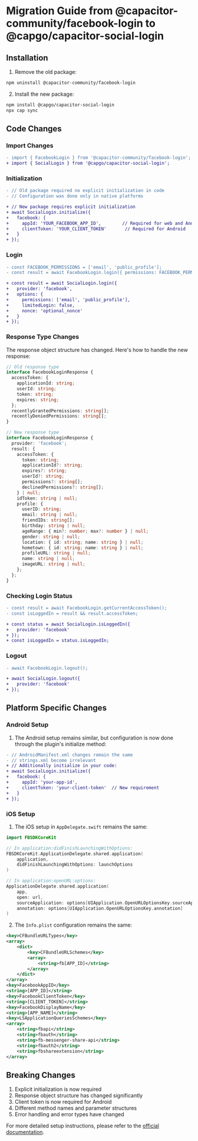 # Migration Guide from @capacitor-community/facebook-login to @capgo/capacitor-social-login

## Installation

1. Remove the old package:
```bash
npm uninstall @capacitor-community/facebook-login
```

2. Install the new package:
```bash
npm install @capgo/capacitor-social-login
npx cap sync
```

## Code Changes

### Import Changes
```diff
- import { FacebookLogin } from '@capacitor-community/facebook-login';
+ import { SocialLogin } from '@capgo/capacitor-social-login';
```

### Initialization
```diff
- // Old package required no explicit initialization in code
- // Configuration was done only in native platforms

+ // New package requires explicit initialization
+ await SocialLogin.initialize({
+   facebook: {
+     appId: 'YOUR_FACEBOOK_APP_ID',        // Required for web and Android
+     clientToken: 'YOUR_CLIENT_TOKEN'       // Required for Android
+   }
+ });
```

### Login
```diff
- const FACEBOOK_PERMISSIONS = ['email', 'public_profile'];
- const result = await FacebookLogin.login({ permissions: FACEBOOK_PERMISSIONS });

+ const result = await SocialLogin.login({
+   provider: 'facebook',
+   options: {
+     permissions: ['email', 'public_profile'],
+     limitedLogin: false,
+     nonce: 'optional_nonce'
+   }
+ });
```

### Response Type Changes

The response object structure has changed. Here's how to handle the new response:

```typescript
// Old response type
interface FacebookLoginResponse {
  accessToken: {
    applicationId: string;
    userId: string;
    token: string;
    expires: string;
  };
  recentlyGrantedPermissions: string[];
  recentlyDeniedPermissions: string[];
}

// New response type
interface FacebookLoginResponse {
  provider: 'facebook';
  result: {
    accessToken: {
      token: string;
      applicationId?: string;
      expires?: string;
      userId?: string;
      permissions?: string[];
      declinedPermissions?: string[];
    } | null;
    idToken: string | null;
    profile: {
      userID: string;
      email: string | null;
      friendIDs: string[];
      birthday: string | null;
      ageRange: { min?: number; max?: number } | null;
      gender: string | null;
      location: { id: string; name: string } | null;
      hometown: { id: string; name: string } | null;
      profileURL: string | null;
      name: string | null;
      imageURL: string | null;
    };
  };
}
```

### Checking Login Status
```diff
- const result = await FacebookLogin.getCurrentAccessToken();
- const isLoggedIn = result && result.accessToken;

+ const status = await SocialLogin.isLoggedIn({
+   provider: 'facebook'
+ });
+ const isLoggedIn = status.isLoggedIn;
```

### Logout
```diff
- await FacebookLogin.logout();

+ await SocialLogin.logout({
+   provider: 'facebook'
+ });
```

## Platform Specific Changes

### Android Setup

1. The Android setup remains similar, but configuration is now done through the plugin's initialize method:

```diff
- // AndroidManifest.xml changes remain the same
- // strings.xml become irrelevant
+ // Additionally initialize in your code:
+ await SocialLogin.initialize({
+   facebook: {
+     appId: 'your-app-id',
+     clientToken: 'your-client-token'  // New requirement
+   }
+ });
```

### iOS Setup

1. The iOS setup in `AppDelegate.swift` remains the same:

```swift
import FBSDKCoreKit

// In application:didFinishLaunchingWithOptions:
FBSDKCoreKit.ApplicationDelegate.shared.application(
    application,
    didFinishLaunchingWithOptions: launchOptions
)

// In application:openURL:options:
ApplicationDelegate.shared.application(
    app,
    open: url,
    sourceApplication: options[UIApplication.OpenURLOptionsKey.sourceApplication] as? String,
    annotation: options[UIApplication.OpenURLOptionsKey.annotation]
)
```

2. The `Info.plist` configuration remains the same:
```xml
<key>CFBundleURLTypes</key>
<array>
    <dict>
        <key>CFBundleURLSchemes</key>
        <array>
            <string>fb[APP_ID]</string>
        </array>
    </dict>
</array>
<key>FacebookAppID</key>
<string>[APP_ID]</string>
<key>FacebookClientToken</key>
<string>[CLIENT_TOKEN]</string>
<key>FacebookDisplayName</key>
<string>[APP_NAME]</string>
<key>LSApplicationQueriesSchemes</key>
<array>
    <string>fbapi</string>
    <string>fbauth</string>
    <string>fb-messenger-share-api</string>
    <string>fbauth2</string>
    <string>fbshareextension</string>
</array>
```

## Breaking Changes

1. Explicit initialization is now required
2. Response object structure has changed significantly
3. Client token is now required for Android
4. Different method names and parameter structures
5. Error handling and error types have changed

For more detailed setup instructions, please refer to the [official documentation](https://github.com/Cap-go/capacitor-social-login/blob/main/docs/setup_facebook.md). 